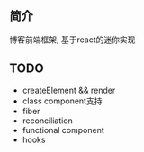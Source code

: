 ## 简介
博客前端框架, 基于react的迷你实现

## TODO
* createElement && render
* class component支持
* fiber 
* reconciliation
* functional component
* hooks